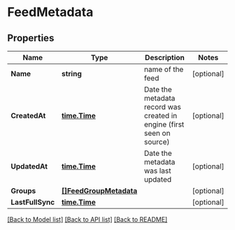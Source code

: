 # FeedMetadata

## Properties
Name | Type | Description | Notes
------------ | ------------- | ------------- | -------------
**Name** | **string** | name of the feed | [optional] 
**CreatedAt** | [**time.Time**](time.Time.md) | Date the metadata record was created in engine (first seen on source) | [optional] 
**UpdatedAt** | [**time.Time**](time.Time.md) | Date the metadata was last updated | [optional] 
**Groups** | [**[]FeedGroupMetadata**](FeedGroupMetadata.md) |  | [optional] 
**LastFullSync** | [**time.Time**](time.Time.md) |  | [optional] 

[[Back to Model list]](../README.md#documentation-for-models) [[Back to API list]](../README.md#documentation-for-api-endpoints) [[Back to README]](../README.md)


